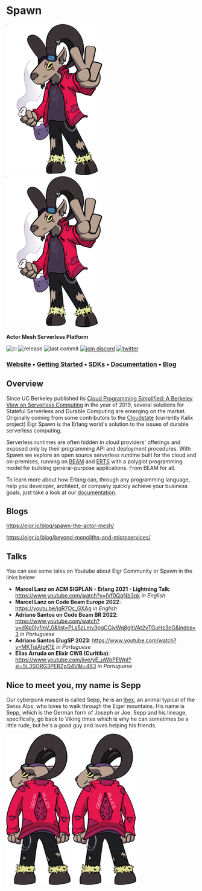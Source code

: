 # Spawn

<!-- MDOC !-->

![Sepp](docs/images/sepp-elixir-254-400.png#gh-light-mode-only)
![Sepp](docs/images/sepp-elixir-254-400.png#gh-dark-mode-only)

**Actor Mesh Serverless Platform**

![ci](https://github.com/eigr/spawn/actions/workflows/ci.yaml/badge.svg)
![release](https://github.com/eigr/spawn/actions/workflows/release.yaml/badge.svg)
![last commit](https://img.shields.io/github/last-commit/eigr/spawn?style=social)
[![join discord](https://badgen.net/badge/discord/Join%20Eigr%20on%20Discord/discord?icon=discord&label&color=blue)](https://discord.gg/2PcshvfS93)
[![twitter](https://badgen.net/badge/twitter/@eigr_io/blue?label&icon=twitter)](https://twitter.com/eigr_io)

### **[Website](https://eigr.io)** • **[Getting Started](docs/getting_started.md)** • **[SDKs](docs/sdks.md)** • **[Documentation](https://eigr.io/docs/projects-spawn/spawn-introduction/)** • **[Blog](https://eigr.io/blog/)**


## Overview 

Since UC Berkeley published its [Cloud Programming Simplified: A Berkeley View on
Serverless Computing](https://www2.eecs.berkeley.edu/Pubs/TechRpts/2019/EECS-2019-3.pdf) in the year of 2019, several solutions for Stateful Serverless and Durable Computing are emerging on the market.
Originally coming from some contributors to the [Cloudstate](https://github.com/cloudstateio/cloudstate) (currently Kalix project) Eigr Spawn is the Erlang world's solution to the issues of durable serverless computing. 

Serverless runtimes are often hidden in cloud providers' offerings and exposed only by their programming API and deployment procedures. With Spawn we explore an open source serverless runtime built for the cloud and on-premises, running on [BEAM](https://www.erlang.org/blog/a-brief-beam-primer/) and [ERTS](https://www.erlang.org/doc/apps/erts/) with a polyglot programming model for building general-purpose applications. From BEAM for all.

To learn more about how Erlang can, through any programming language, help you developer, architect, or company quickly achieve your business goals, just take a look at our [documentation](docs/index.md).

## Blogs

https://eigr.io/blog/spawn-the-actor-mesh/

https://eigr.io/blog/beyond-monoliths-and-microservices/

## Talks

You can see some talks on Youtube about Eigr Community or Spawn in the links below:

- **Marcel Lanz on ACM SIGPLAN - Erlang 2021 - Lightning Talk**: https://www.youtube.com/watch?v=jVf0QqNb3qk _in English_
- **Marcel Lanz on Code Beam Europe 2022**: https://youtu.be/jgR7Oc_GXAg _in English_
- **Adriano Santos on Code Beam BR 2022**: https://www.youtube.com/watch?v=dXp0lyfmV_0&list=PLa5zLmv3pgCCiyWq8gltVAt2vTGuHz3eG&index=3 _in Portuguese_
- **Adriano Santos ElugSP 2023**: https://www.youtube.com/watch?v=MKTqiAtpK1E _in Portuguese_
- **Elias Arruda on Elixir CWB (Curitiba)**: https://www.youtube.com/live/yE_uWbPEWnI?si=5L3SORG3PERZpQ4V&t=463 _in Portuguese_

## Nice to meet you, my name is Sepp

Our cyberpunk mascot is called Sepp, he is an [Ibex](https://alpshiking.swisshikingvacations.com/spotlight-on-the-ibex/), an animal typical of the Swiss Alps, who loves to walk through the Eiger mountains. His name is Sepp, which is the German form of Joseph or Joe. Sepp and his lineage, specifically, go back to Viking times which is why he can sometimes be a little rude, but he's a good guy and loves helping his friends.

![Sepp Rules](docs/images/sepp-rules-254-400.png#gh-light-mode-only)
![Sepp Rules](docs/images/sepp-rules-254-400.png#gh-dark-mode-only)